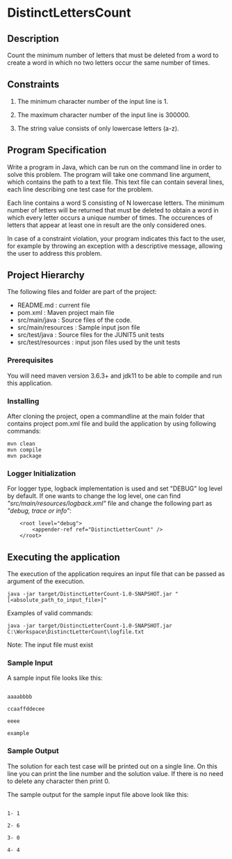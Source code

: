 # DistinctLettersCount

## Description
Count the minimum number of letters that must be deleted from a word to create a word in which no two letters occur the same number of times.



## Constraints

1. The minimum character number of the input line is 1.

2. The maximum character number of the input line is 300000.

3. The string value consists of only lowercase letters (a-z).



## Program Specification


Write a program in Java, which can be run on the command line in order to solve this problem. The program will take one command line argument, which contains the path to a text file. This text file can contain several lines, each line describing one test case for the problem.


Each line contains a word S consisting of N lowercase letters. The minimum number of letters will be returned that must be deleted to obtain a word in which every letter occurs a unique number of times. The occurences of letters that appear at least one in result are the only considered ones.


In case of a constraint violation, your program indicates this fact to the user, for example by throwing an exception with a descriptive message, allowing the user to address this problem.


## Project Hierarchy

The following files and folder are part of the project:

- README.md : current file
- pom.xml : Maven project main file
- src/main/java :  Source files of the code.
- src/main/resources :  Sample input json file
- src/test/java :  Source files for the JUNIT5 unit tests
- src/test/resources :  input json files used by the unit tests

### Prerequisites

You will need maven version 3.6.3+ and jdk11 to be able to compile and run this application.

### Installing

After cloning the project, open a commandline at the main folder that contains project pom.xml file and build the application by using following commands:

```
mvn clean
mvn compile
mvn package
```

### Logger Initialization

For logger type, logback implementation is used and set "DEBUG" log level by default.
If one wants to change the log level, one can find _"src/main/resources/logback.xml"_ file and change the following part as _"debug, trace or info"_:

```
    <root level="debug">
        <appender-ref ref="DistinctLetterCount" />
    </root>
```

## Executing the application

The execution of the application requires an input file that can be passed as argument of the execution.

```
java -jar target/DistinctLetterCount-1.0-SNAPSHOT.jar "[<absolute_path_to_input_file>]"
```

Examples of valid commands:

```
java -jar target/DistinctLetterCount-1.0-SNAPSHOT.jar C:\Workspace\DistinctLetterCount\logfile.txt
```

Note:
The input file must exist



### Sample Input



A sample input file looks like this:



```

aaaabbbb

ccaaffddecee

eeee

example

```



### Sample Output



The solution for each test case will be printed out on a single line. On this line you can print the line number and the solution value. If there is no need to delete any character then print 0.



The sample output for the sample input file above look like this:



```

1- 1

2- 6

3- 0

4- 4

```

